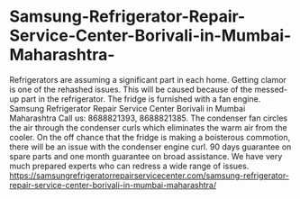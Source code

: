 # Samsung-Refrigerator-Repair-Service-Center-Borivali-in-Mumbai-Maharashtra-
Refrigerators  are assuming a significant part in each home. Getting clamor is one of the rehashed issues. This will be caused because of the messed-up part in the refrigerator. The fridge is furnished with a fan engine. Samsung Refrigerator Repair Service Center Borivali in Mumbai Maharashtra  Call us: 8688821393, 8688821385.    The condenser fan circles the air through the condenser curls which eliminates the warm air from the cooler. On the off chance that the fridge is making a boisterous commotion, there will be an issue with the condenser engine curl. 90 days guarantee on spare parts and one month guarantee on broad assistance. We have very much prepared experts who can redress a wide range of issues.  https://samsungrefrigeratorrepairservicecenter.com/samsung-refrigerator-repair-service-center-borivali-in-mumbai-maharashtra/  
